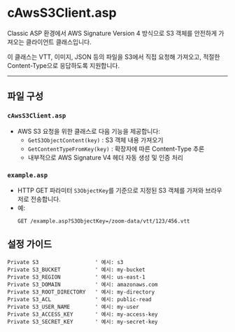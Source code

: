 # cAwsS3Client.asp

Classic ASP 환경에서 AWS Signature Version 4 방식으로 S3 객체를 안전하게 가져오는 클라이언트 클래스입니다.

이 클래스는 VTT, 이미지, JSON 등의 파일을 S3에서 직접 요청해 가져오고, 적절한 Content-Type으로 응답하도록 지원합니다.

---

## 파일 구성

### `cAwsS3Client.asp`

- AWS S3 요청을 위한 클래스로 다음 기능을 제공합니다:
  - `GetS3ObjectContent(key)` : S3 객체 내용 가져오기
  - `GetContentTypeFromKey(key)` : 확장자에 따른 Content-Type 추론
  - 내부적으로 AWS Signature V4 헤더 자동 생성 및 인증 처리

### `example.asp`

- HTTP GET 파라미터 `S3ObjectKey`를 기준으로 지정된 S3 객체를 가져와 브라우저로 전송합니다.
- 예:
  ```http
  GET /example.asp?S3ObjectKey=/zoom-data/vtt/123/456.vtt

## 설정 가이드

```
Private S3                  ' 예시: s3
Private S3_BUCKET           ' 예시: my-bucket
Private S3_REGION           ' 예시: us-east-1
Private S3_DOMAIN           ' 예시: amazonaws.com
Private S3_ROOT_DIRECTORY   ' 예시: my-directory
Private S3_ACL              ' 예시: public-read
Private S3_USER_NAME        ' 예시: my-user
Private S3_ACCESS_KEY       ' 예시: my-access-key
Private S3_SECRET_KEY       ' 예시: my-secret-key
```
